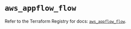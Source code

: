 # `aws_appflow_flow`

Refer to the Terraform Registry for docs: [`aws_appflow_flow`](https://registry.terraform.io/providers/hashicorp/aws/5.99.0/docs/resources/appflow_flow).
